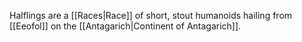 Halflings are a [[Races|Race]] of short, stout humanoids hailing from [[Eeofol]] on the [[Antagarich|Continent of Antagarich]].